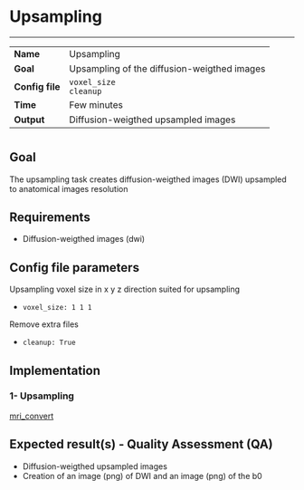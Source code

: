 # Upsampling
---

|                |                                                       |
|----------------|-------------------------------------------------------|
|**Name**        | Upsampling                                            |
|**Goal**        | Upsampling of the diffusion-weigthed images           |
|**Config file** | `voxel_size` <br /> `cleanup`                         |
|**Time**        | Few minutes                                           |
|**Output**      | Diffusion-weigthed upsampled images                   |

# 

## Goal

The upsampling task creates diffusion-weigthed images (DWI) upsampled to anatomical images resolution

## Requirements

- Diffusion-weigthed images (dwi)

## Config file parameters

Upsampling voxel size in x y z direction suited for upsampling
- `voxel_size: 1 1 1`

Remove extra files
- `cleanup: True`

## Implementation

### 1- Upsampling

<a href="https://github.com/MRtrix3/mrtrix3/wiki/mrconvert" target="_blank">mri_convert</a>

## Expected result(s) - Quality Assessment (QA)

- Diffusion-weigthed upsampled images
- Creation of an image (png) of DWI and an image (png) of the b0 

